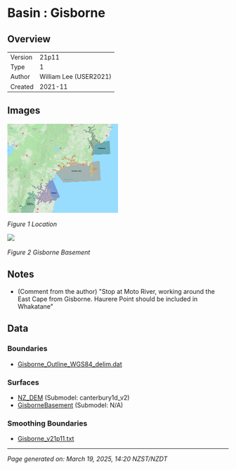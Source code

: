 # Basin : Gisborne

## Overview
|         |                     |
|---------|---------------------|
| Version | 21p11           |
| Type    | 1        |
| Author  | William Lee (USER2021)            |
| Created | 2021-11           |


## Images
<a href="../images/basins/NI_mideast.png"><img src="../images/basins/NI_mideast.png" width="50%"></a>

*Figure 1 Location*

<a href="../images/basins/grisborne_basement.png"><img src="../images/basins/grisborne_basement.png" width="50%"></a>

*Figure 2 Gisborne Basement*


## Notes
- (Comment from the author) "Stop at Moto River, working around the East Cape from Gisborne. Haurere Point should be included in Whakatane"

## Data
### Boundaries
- [Gisborne_Outline_WGS84_delim.dat](https://github.com/ucgmsim/Velocity-Model/tree/main/Data/Basins/Gisborne/v21p11/Gisborne_Outline_WGS84_delim.dat)

### Surfaces
- [NZ_DEM](https://github.com/ucgmsim/Velocity-Model/tree/main/Data/DEM/NZ_DEM_HD.in) (Submodel: canterbury1d_v2)
- [GisborneBasement](https://github.com/ucgmsim/Velocity-Model/tree/main/Data/Basins/Gisborne/v21p11/Gisborne_Surface_Export.in) (Submodel: N/A)

### Smoothing Boundaries
- [Gisborne_v21p11.txt](https://github.com/ucgmsim/Velocity-Model/tree/main/Data/Boundaries/Smoothing/Gisborne_v21p11.txt)

---
*Page generated on: March 19, 2025, 14:20 NZST/NZDT*
